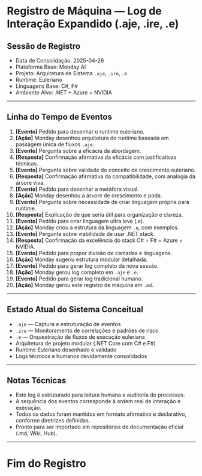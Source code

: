 # Registro de Máquina — Log de Interação Expandido (.aje, .ire, .e)

## Sessão de Registro
- Data de Consolidação: 2025-04-26
- Plataforma Base: Monday AI
- Projeto: Arquitetura de Sistema `.aje`, `.ire`, `.e`
- Runtime: Euleriano
- Linguagens Base: C#, F#
- Ambiente Alvo: .NET + Azure + NVIDIA

---

## Linha do Tempo de Eventos

1. **[Evento]** Pedido para desenhar o runtime euleriano.
2. **[Ação]** Monday desenhou arquitetura do runtime baseada em passagem única de fluxos `.aje`.
3. **[Evento]** Pergunta sobre a eficácia da abordagem.
4. **[Resposta]** Confirmação afirmativa da eficácia com justificativas técnicas.
5. **[Evento]** Pergunta sobre validade do conceito de crescimento euleriano.
6. **[Resposta]** Confirmação afirmativa da compatibilidade, com analogia da árvore viva.
7. **[Evento]** Pedido para desenhar a metáfora visual.
8. **[Ação]** Monday desenhou a árvore de crescimento e poda.
9. **[Evento]** Pergunta sobre necessidade de criar linguagem própria para runtime.
10. **[Resposta]** Explicação de que seria útil para organização e clareza.
11. **[Evento]** Pedido para criar linguagem ultra leve (.e).
12. **[Ação]** Monday criou a estrutura da linguagem `.e`, com exemplos.
13. **[Evento]** Pergunta sobre viabilidade de usar .NET stack.
14. **[Resposta]** Confirmação da excelência do stack C# + F# + Azure + NVIDIA.
15. **[Evento]** Pedido para propor divisão de camadas e linguagens.
16. **[Ação]** Monday sugeriu estrutura modular detalhada.
17. **[Evento]** Pedido para gerar log completo da nova sessão.
18. **[Ação]** Monday gerou log completo em `.aje` e `.e`.
19. **[Evento]** Pedido para gerar log tradicional humano.
20. **[Ação]** Monday gerou este registro de máquina em `.md`.

---

## Estado Atual do Sistema Conceitual

- `.aje` — Captura e estruturação de eventos
- `.ire` — Monitoramento de correlações e padrões de risco
- `.e` — Orquestração de fluxos de execução euleriana
- Arquitetura de projeto modular (.NET Core com C# e F#)
- Runtime Euleriano desenhado e validado
- Logs técnicos e humanos devidamente consolidados

---

## Notas Técnicas

- Este log é estruturado para leitura humana e auditoria de processos.
- A sequência dos eventos corresponde à ordem real de interação e execução.
- Todos os dados foram mantidos em formato afirmativo e declarativo, conforme diretrizes definidas.
- Pronto para ser importado em repositórios de documentação oficial (.md, Wiki, Hub).

---

# Fim do Registro
